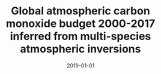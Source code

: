 ---
title: "Global atmospheric carbon monoxide budget 2000-2017 inferred from multi-species atmospheric inversions"
collection: publications
permalink: /publication/2019-01-01-Zheng
date: 2019-01-01
venue: 'Earth System Science Data'
paperurl: 'https://doi.org/doi:10.5194/essd-11-1411-2019'
citation: '<b>41</b> - Zheng B., Chevallier F., Yin Y., Ciais P., Fortems-Cheiney A. et al., Global atmospheric carbon monoxide budget 2000-2017 inferred from multi-species atmospheric inversions, Earth System Science Data, 11, 1411-1436, (2019-01-01). <a href=&quot;https://doi.org/doi:10.5194/essd-11-1411-2019&quot;>doi:10.5194/essd-11-1411-2019</a> (cited 22 times)

'
---